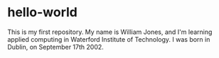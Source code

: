 # hello-world
This is my first repository.
My name is William Jones, and I'm learning applied computing in Waterford Institute of Technology.
I was born in Dublin, on September 17th 2002.
